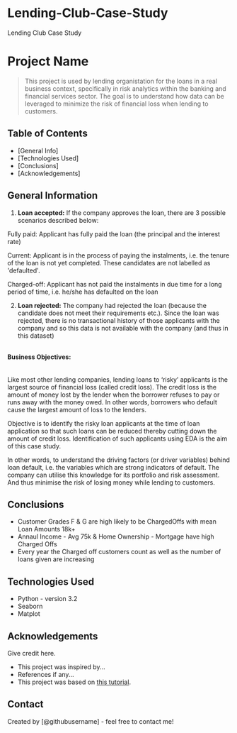 # Lending-Club-Case-Study
Lending Club Case Study
# Project Name
> This project is used by lending organistation for the loans in a real business context, specifically in risk analytics within the banking and financial services sector. The goal is to understand how data can be leveraged to minimize the risk of financial loss when lending to customers.


## Table of Contents
* [General Info]
* [Technologies Used]
* [Conclusions]
* [Acknowledgements]

<!-- You can include any other section that is pertinent to your problem -->

## General Information
1. **Loan accepted:** If the company approves the loan, there are 3 possible scenarios described below:

Fully paid: Applicant has fully paid the loan (the principal and the interest rate)

Current: Applicant is in the process of paying the instalments, i.e. the tenure of the loan is not yet completed. These candidates are not labelled as 'defaulted'.

Charged-off: Applicant has not paid the instalments in due time for a long period of time, i.e. he/she has defaulted on the loan

2. **Loan rejected:** The company had rejected the loan (because the candidate does not meet their requirements etc.). Since the loan was rejected, there is no transactional history of those applicants with the company and so this data is not available with the company (and thus in this dataset)<br><br>

**Business Objectives:**<br><br><br>
Like most other lending companies, lending loans to ‘risky’ applicants is the largest source of financial loss (called credit loss). The credit loss is the amount of money lost by the lender when the borrower refuses to pay or runs away with the money owed. In other words, borrowers who default cause the largest amount of loss to the lenders.

Objective is to identify the risky loan applicants at the time of loan application so that such loans can be reduced thereby cutting down the amount of credit loss. Identification of such applicants using EDA is the aim of this case study.

In other words, to understand the driving factors (or driver variables) behind loan default, i.e. the variables which are strong indicators of default. The company can utilise this knowledge for its portfolio and risk assessment. And thus minimise the risk of losing money while lending to customers.


<!-- You don't have to answer all the questions - just the ones relevant to your project. -->

## Conclusions
- Customer Grades F & G are high likely to be ChargedOffs with mean Loan Amounts 18k+
- Annaul Income - Avg 75k & Home Ownership - Mortgage have high Charged Offs
- Every year the Charged off customers count as well as the number of loans given are increasing



<!-- You don't have to answer all the questions - just the ones relevant to your project. -->


## Technologies Used
- Python - version 3.2
- Seaborn
- Matplot


<!-- As the libraries versions keep on changing, it is recommended to mention the version of library used in this project -->

## Acknowledgements
Give credit here.
- This project was inspired by...
- References if any...
- This project was based on [this tutorial](https://www.example.com).


## Contact
Created by [@githubusername] - feel free to contact me!


<!-- Optional -->
<!-- ## License -->
<!-- This project is open source and available under the [... License](). -->

<!-- You don't have to include all sections - just the one's relevant to your project -->
